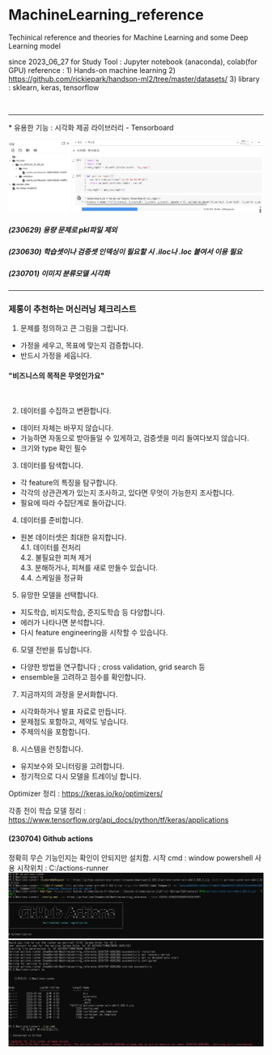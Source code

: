 # MachineLearning_reference
Techinical reference and theories for Machine Learning and some Deep Learning model

since 2023_06_27 for Study
Tool : Jupyter notebook (anaconda), colab(for GPU)
reference : 1) Hands-on machine learning
2) https://github.com/rickiepark/handson-ml2/tree/master/datasets/
3) library : sklearn, keras, tensorflow

<br>
<hr>
* 유용한 기능 : 시각화 제공 라이브러리 - Tensorboard

![Alt text](image.png)

##### (230629) 용량 문제로 pkl파일 제외
##### (230630) 학습셋이나 검증셋 인덱싱이 필요할 시 .iloc나 .loc 붙여서 이용 필요
##### (230701) 이미지 분류모델 시각화

<hr>

### 제롱이 추천하는 머신러닝 체크리스트

1. 문제를 정의하고 큰 그림을 그립니다.
- 가정을 세우고, 목표에 맞는지 검증합니다.
- 반드시 가정을 세웁니다.

#### "비즈니스의 목적은 무엇인가요"
<br>

2. 데이터를 수집하고 변환합니다.
- 데이터 자체는 바꾸지 않습니다.
- 가능하면 자동으로 받아들일 수 있게하고, 검증셋을 미리 들여다보지 않습니다.
- 크기와 type 확인 필수


3. 데이터를 탐색합니다.
- 각 feature의 특징을 탐구합니다.
- 각각의 상관관계가 있는지 조사하고, 있다면 무엇이 가능한지 조사합니다.
- 필요에 따라 수집단계로 돌아갑니다.


4. 데이터를 준비합니다.
- 원본 데이터셋은 최대한 유지합니다.<br>
 4.1. 데이터를 전처리<br>
 4.2. 불필요한 피쳐 제거<br>
 4.3. 분해하거나, 피쳐를 새로 만들수 있습니다.<br>
 4.4. 스케일을 정규화<br>

5. 유망한 모델을 선택합니다.
- 지도학습, 비지도학습, 준지도학습 등 다양합니다.
- 에러가 나타나면 분석합니다.
- 다시 feature engineering을 시작할 수 있습니다.


6. 모델 전반을 튜닝합니다.
- 다양한 방법을 연구합니다 ; cross validation, grid search 등
- ensemble을 고려하고 점수를 확인합니다.


7. 지금까지의 과정을 문서화합니다.
- 시각화하거나 발표 자료로 만듭니다.
- 문제점도 포함하고, 제약도 넣습니다.
- 주제의식을 포함합니다.

8. 시스템을 런칭합니다.
- 유지보수와 모니터링을 고려합니다.
- 정기적으로 다시 모델을 트레이닝 합니다.

Optimizer 정리 : https://keras.io/ko/optimizers/

각종 전이 학습 모델 정리 : https://www.tensorflow.org/api_docs/python/tf/keras/applications

#### (230704) Github actions
정확히 무슨 기능인지는 확인이 안되지만 설치함.
시작 cmd : window powershell 사용
시작위치 : C:/actions-runner
![Alt text](image-1.png)
![Alt text](image-2.png)